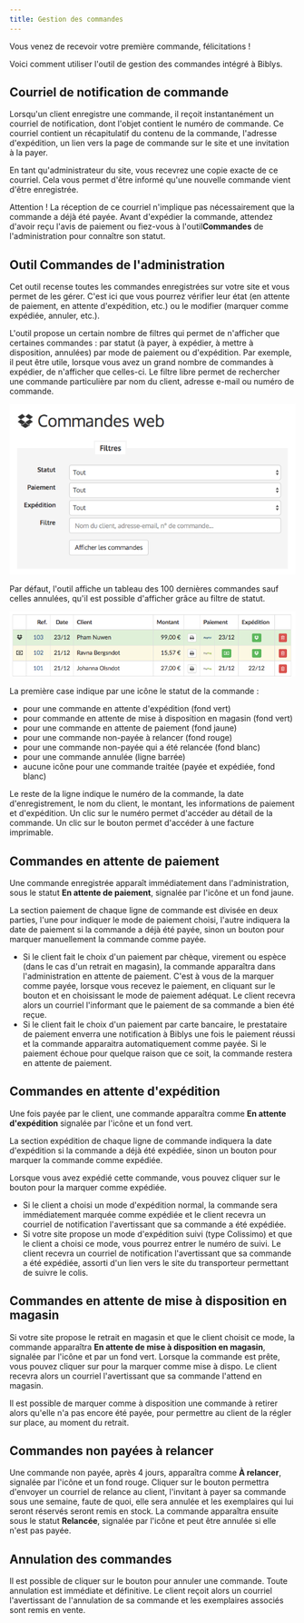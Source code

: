 ```yaml
---
title: Gestion des commandes
---
```


Vous venez de recevoir votre première commande, félicitations !

Voici comment utiliser l'outil de gestion des commandes intégré à Biblys.

## Courriel de notification de commande

Lorsqu'un client enregistre une commande, il reçoit instantanément un courriel de notification, dont l'objet contient le
numéro de commande. Ce courriel contient un récapitulatif du contenu de la commande, l'adresse d'expédition, un lien
vers la page de commande sur le site et une invitation à la payer.

En tant qu'administrateur du site, vous recevrez une copie exacte de ce courriel. Cela vous permet d'être informé qu'une
nouvelle commande vient d'être enregistrée.

Attention ! La réception de ce courriel n'implique pas nécessairement que la commande a déjà été payée. Avant d'expédier
la commande, attendez d'avoir reçu l'avis de paiement ou fiez-vous à l'outil**Commandes** de l'administration pour
connaître son statut.

## Outil **Commandes** de l'administration

Cet outil recense toutes les commandes enregistrées sur votre site et vous permet de les gérer. C'est ici que vous
pourrez vérifier leur état (en attente de paiement, en attente d'expédition, etc.) ou le modifier (marquer comme
expédiée, annuler, etc.).

L'outil propose un certain nombre de filtres qui permet de n'afficher que certaines commandes : par statut (à payer, à
expédier, à mettre à disposition, annulées) par mode de paiement ou d'expédition. Par exemple, il peut être utile, lorsque
vous avez un grand nombre de commandes à expédier, de n'afficher que celles-ci. Le filtre libre permet de rechercher une
commande particulière par nom du client, adresse e-mail ou numéro de commande.

![Filtrage des commandes](../../../../assets/filtrage-des-commandes.png)

Par défaut, l'outil affiche un tableau des 100 dernières commandes sauf celles annulées, qu'il est possible d'afficher
grâce au filtre de statut.

![Liste des commandes](../../../../assets/liste-des-commandes.png)

La première case indique par une icône le statut de la commande :

* pour une commande en attente d'expédition (fond vert)
* pour commande en attente de mise à disposition en magasin (fond vert)
* pour une commande en attente de paiement (fond jaune)
* pour une commande non-payée à relancer (fond rouge)
* pour une commande non-payée qui a été relancée (fond blanc)
* pour une commande annulée (ligne barrée)
* aucune icône pour une commande traitée (payée et expédiée, fond blanc)

Le reste de la ligne indique le numéro de la commande, la date d'enregistrement, le nom du client, le montant, les
informations de paiement et d'expédition. Un clic sur le numéro permet d'accéder au détail de la commande. Un clic sur
le bouton permet d'accéder à une facture imprimable.

## Commandes en attente de paiement

Une commande enregistrée apparaît immédiatement dans l'administration, sous le statut **En attente de paiement**,
signalée par l'icône et un fond jaune.

La section paiement de chaque ligne de commande est divisée en deux parties, l'une pour indiquer le mode de paiement
choisi, l'autre indiquera la date de paiement si la commande a déjà été payée, sinon un bouton pour marquer
manuellement la commande comme payée.

* Si le client fait le choix d'un paiement par chèque, virement ou espèce (dans le cas d'un retrait en magasin), la
  commande apparaîtra dans l'administration en attente de paiement. C'est à vous de la marquer comme payée, lorsque vous
  recevez le paiement, en cliquant sur le bouton et en choisissant le mode de paiement adéquat. Le client recevra alors
  un courriel l'informant que le paiement de sa commande a bien été reçue.
* Si le client fait le choix d'un paiement par carte bancaire, le prestataire de paiement enverra une notification à
  Biblys une fois le paiement réussi et la commande apparaitra automatiquement comme payée. Si le paiement échoue pour
  quelque raison que ce soit, la commande restera en attente de paiement.

## Commandes en attente d'expédition

Une fois payée par le client, une commande apparaîtra comme **En attente d'expédition** signalée par l'icône et un fond
vert.

La section expédition de chaque ligne de commande indiquera la date d'expédition si la commande a déjà été expédiée,
sinon un bouton pour marquer la commande comme expédiée.

Lorsque vous avez expédié cette commande, vous pouvez cliquer sur le bouton pour la marquer comme expédiée.

* Si le client a choisi un mode d'expédition normal, la commande sera immédiatement marquée comme expédiée et le client
  recevra un courriel de notification l'avertissant que sa commande a été expédiée.
* Si votre site propose un mode d'expédition suivi (type Colissimo) et que le client a choisi ce mode, vous pourrez
  entrer le numéro de suivi. Le client recevra un courriel de notification l'avertissant que sa commande a été expédiée,
  assorti d'un lien vers le site du transporteur permettant de suivre le colis.

## Commandes en attente de mise à disposition en magasin

Si votre site propose le retrait en magasin et que le client choisit ce mode, la commande apparaîtra **En attente de
mise à disposition en magasin**, signalée par l'icône et par un fond vert. Lorsque la commande est prête, vous pouvez cliquer
sur pour la marquer comme mise à dispo. Le client recevra alors un courriel l'avertissant que sa commande l'attend en
magasin.

Il est possible de marquer comme à disposition une commande à retirer alors qu'elle n'a pas encore été payée, pour
permettre au client de la régler sur place, au moment du retrait.

## Commandes non payées à relancer

Une commande non payée, après 4 jours, apparaîtra comme **À relancer**, signalée par l'icône et un fond rouge. Cliquer
sur le bouton permettra d'envoyer un courriel de relance au client, l'invitant à payer sa commande sous une semaine,
faute de quoi, elle sera annulée et les exemplaires qui lui seront réservés seront remis en stock. La commande apparaîtra
ensuite sous le statut **Relancée**, signalée par l'icône et peut être annulée si elle n'est pas payée.

## Annulation des commandes

Il est possible de cliquer sur le bouton pour annuler une commande. Toute annulation est immédiate et définitive. Le
client reçoit alors un courriel l'avertissant de l'annulation de sa commande et les exemplaires associés sont remis en
vente.
